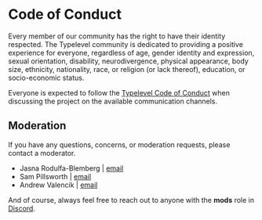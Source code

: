 # Code of Conduct

Every member of our community has the right to have their identity respected. The Typelevel community is dedicated to providing a positive experience for everyone, regardless of age, gender identity and expression, sexual orientation, disability, neurodivergence, physical appearance, body size, ethnicity, nationality, race, or religion (or lack thereof), education, or socio-economic status.

Everyone is expected to follow the [Typelevel Code of Conduct] when discussing the project on the available communication channels.

## Moderation

If you have any questions, concerns, or moderation requests, please contact a moderator.

- Jasna Rodulfa-Blemberg | [email](mailto:jasna.robl@gmail.com)
- Sam Pillsworth | [email](mailto:sam@blerf.ca)
- Andrew Valencik | [email](mailto:andrew.valencik@gmail.com)

And of course, always feel free to reach out to anyone with the **mods** role in [Discord](https://discord.gg/QNnHKHq5Ts).

[Typelevel Code of Conduct]: https://typelevel.org/code-of-conduct.html
